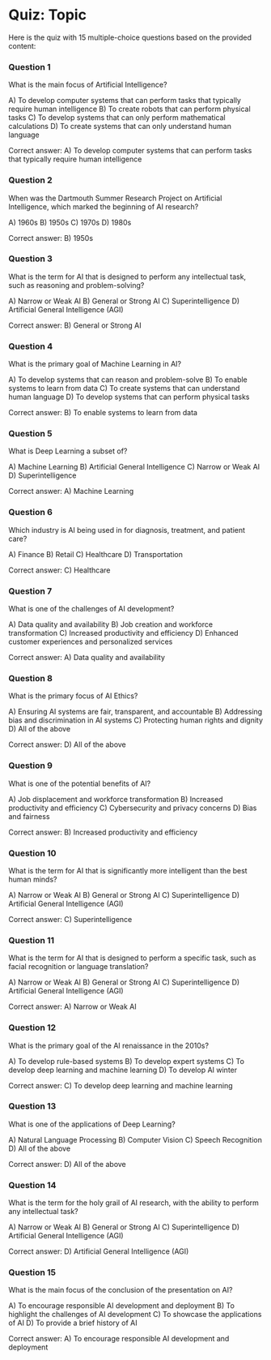 # Quiz: Topic

Here is the quiz with 15 multiple-choice questions based on the provided content:

### Question 1
What is the main focus of Artificial Intelligence?

A) To develop computer systems that can perform tasks that typically require human intelligence
B) To create robots that can perform physical tasks
C) To develop systems that can only perform mathematical calculations
D) To create systems that can only understand human language

Correct answer: A) To develop computer systems that can perform tasks that typically require human intelligence

### Question 2
When was the Dartmouth Summer Research Project on Artificial Intelligence, which marked the beginning of AI research?

A) 1960s
B) 1950s
C) 1970s
D) 1980s

Correct answer: B) 1950s

### Question 3
What is the term for AI that is designed to perform any intellectual task, such as reasoning and problem-solving?

A) Narrow or Weak AI
B) General or Strong AI
C) Superintelligence
D) Artificial General Intelligence (AGI)

Correct answer: B) General or Strong AI

### Question 4
What is the primary goal of Machine Learning in AI?

A) To develop systems that can reason and problem-solve
B) To enable systems to learn from data
C) To create systems that can understand human language
D) To develop systems that can perform physical tasks

Correct answer: B) To enable systems to learn from data

### Question 5
What is Deep Learning a subset of?

A) Machine Learning
B) Artificial General Intelligence
C) Narrow or Weak AI
D) Superintelligence

Correct answer: A) Machine Learning

### Question 6
Which industry is AI being used in for diagnosis, treatment, and patient care?

A) Finance
B) Retail
C) Healthcare
D) Transportation

Correct answer: C) Healthcare

### Question 7
What is one of the challenges of AI development?

A) Data quality and availability
B) Job creation and workforce transformation
C) Increased productivity and efficiency
D) Enhanced customer experiences and personalized services

Correct answer: A) Data quality and availability

### Question 8
What is the primary focus of AI Ethics?

A) Ensuring AI systems are fair, transparent, and accountable
B) Addressing bias and discrimination in AI systems
C) Protecting human rights and dignity
D) All of the above

Correct answer: D) All of the above

### Question 9
What is one of the potential benefits of AI?

A) Job displacement and workforce transformation
B) Increased productivity and efficiency
C) Cybersecurity and privacy concerns
D) Bias and fairness

Correct answer: B) Increased productivity and efficiency

### Question 10
What is the term for AI that is significantly more intelligent than the best human minds?

A) Narrow or Weak AI
B) General or Strong AI
C) Superintelligence
D) Artificial General Intelligence (AGI)

Correct answer: C) Superintelligence

### Question 11
What is the term for AI that is designed to perform a specific task, such as facial recognition or language translation?

A) Narrow or Weak AI
B) General or Strong AI
C) Superintelligence
D) Artificial General Intelligence (AGI)

Correct answer: A) Narrow or Weak AI

### Question 12
What is the primary goal of the AI renaissance in the 2010s?

A) To develop rule-based systems
B) To develop expert systems
C) To develop deep learning and machine learning
D) To develop AI winter

Correct answer: C) To develop deep learning and machine learning

### Question 13
What is one of the applications of Deep Learning?

A) Natural Language Processing
B) Computer Vision
C) Speech Recognition
D) All of the above

Correct answer: D) All of the above

### Question 14
What is the term for the holy grail of AI research, with the ability to perform any intellectual task?

A) Narrow or Weak AI
B) General or Strong AI
C) Superintelligence
D) Artificial General Intelligence (AGI)

Correct answer: D) Artificial General Intelligence (AGI)

### Question 15
What is the main focus of the conclusion of the presentation on AI?

A) To encourage responsible AI development and deployment
B) To highlight the challenges of AI development
C) To showcase the applications of AI
D) To provide a brief history of AI

Correct answer: A) To encourage responsible AI development and deployment